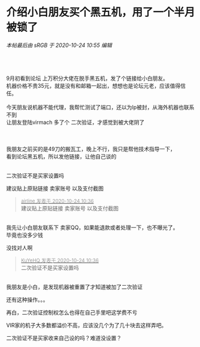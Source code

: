 # 介绍小白朋友买个黑五机，用了一个半月被锁了


<i class="pstatus"> 本帖最后由 sRGB 于 2020-10-24 10:55 编辑 </i><br />
<br />
<img id="aimg_cu820" onclick="zoom(this, this.src, 0, 0, 0)" class="zoom" src="https://i.loli.net/2020/10/24/cTESPo6M3yjfpN7.png" onmouseover="img_onmouseoverfunc(this)" onload="thumbImg(this)" border="0" alt="" /><br />
<br />
<br />
<br />
9月初看到论坛 上万积分大佬在脱手黑五机，发了个链接给小白朋友。<br />
机器价格不贵35元，就是没有和邮箱一起出，想想也是论坛元老，应该值得信任。<br />
<br />
今天朋友说机器不能代理，我帮忙测试了端口，还以为Ip被封，从海外机器也联系不到<br />
让朋友登陆virmach 多了个 二次验证，才感觉到被大佬阴了<br />
<br />
<br />
<img id="aimg_jA8eX" onclick="zoom(this, this.src, 0, 0, 0)" class="zoom" src="https://i.loli.net/2020/10/24/VqWowNla12k7KYE.png" onmouseover="img_onmouseoverfunc(this)" onload="thumbImg(this)" border="0" alt="" /><br />
<br />
我朋友之前买的是49刀的搬瓦工，晚上不行，我只是帮他技术指导一下，<br />
看到论坛黑五机，所以发他链接，让他自己谈的<br />
<br />
<img id="aimg_t8488" onclick="zoom(this, this.src, 0, 0, 0)" class="zoom" src="https://i.loli.net/2020/10/24/4FgtbBkxS2wRJ6a.png" onmouseover="img_onmouseoverfunc(this)" onload="thumbImg(this)" border="0" alt="" />

二次验证不是买家设置吗

建议贴上原贴链接 卖家账号 以及支付截图

<div class="quote"><blockquote><font size="2"><a href="https://www.hostloc.com/forum.php?mod=redirect&amp;goto=findpost&amp;pid=9344707&amp;ptid=757887" target="_blank"><font color="#999999">airline 发表于 2020-10-24 10:36</font></a></font><br />
建议贴上原贴链接 卖家账号 以及支付截图</blockquote></div><br />
我先让小白朋友联系下 卖家QQ，如果能退款或者处理一下，也不曝光了。<br />
毕竟也没多少钱

没找对人啊 

<div class="quote"><blockquote><font size="2"><a href="https://www.hostloc.com/forum.php?mod=redirect&amp;goto=findpost&amp;pid=9344706&amp;ptid=757887" target="_blank"><font color="#999999">KuYeHQ 发表于 2020-10-24 10:36</font></a></font><br />
二次验证不是买家设置吗</blockquote></div><br />
我朋友是小白，是发现机器被重置了才知道被加了二次验证

还有这种操作。。。<img src="static/image/smiley/yct/003.gif" smilieid="50" border="0" alt="" />

再白，二次验证控制权怎么也得在自己手里吧<img src="static/image/smiley/default/sweat.gif" smilieid="10" border="0" alt="" />这学费不亏

VIR家的机子大多数都溢价不高，应该没几个为了几十块去这样弄吧。

二次验证不是买家收来自己设的吗？难道没设置？
